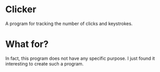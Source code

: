 # Clicker
A program for tracking the number of clicks and keystrokes.

# What for?
In fact, this program does not have any specific purpose. I just found it interesting to create such a program.




